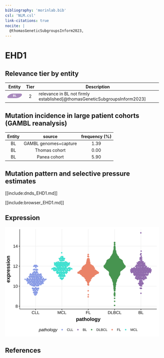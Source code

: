 ```yaml
---
bibliography: 'morinlab.bib'
csl: 'NLM.csl'
link-citations: true
nocite: |
  @thomasGeneticSubgroupsInform2023, 
---
```

# EHD1

## Relevance tier by entity

|Entity|Tier|Description                           |
|:------:|:----:|--------------------------------------|
|![BL](images/icons/BL_tier2.png)    |2   |relevance in BL not firmly established[@thomasGeneticSubgroupsInform2023]|

## Mutation incidence in large patient cohorts (GAMBL reanalysis)

|Entity|source               |frequency (%)|
|:------:|:---------------------:|:-------------:|
|BL    |GAMBL genomes+capture|1.39         |
|BL    |Thomas cohort        |0.00         |
|BL    |Panea cohort         |5.90         |

## Mutation pattern and selective pressure estimates

[[include:dnds_EHD1.md]]



[[include:browser_EHD1.md]]

## Expression
![](images/gene_expression/EHD1_by_pathology.svg)
<!-- ORIGIN: Unknown -->
<!-- BL: thomasGeneticSubgroupsInform2023 -->

## References

